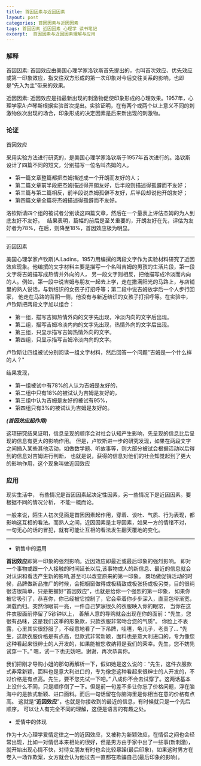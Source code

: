 ```yaml
---
title: 首因因素与近因因素
layout: post
categories: 首因因素与近因因素 
tags: 首因因素 近因因素 心理学 读书笔记
excerpt:  首因因素与近因因素理解与应用
---
```


### 解释
首因因素: 首因效应由美国心理学家洛钦斯首先提出的，也叫首次效应、优先效应或第一印象效应，指交往双方形成的第一次印象对今后交往关系的影响，也即是“先入为主”带来的效果。

近因因素: 近因效应是指最新出现的刺激物促使印象形成的心理效果。1957年，心理学家A·卢琴斯根据实验首次提出。实验证明，在有两个或两个以上意义不同的刺激物依次出现的场合，印象形成的决定因素是后来新出现的刺激物。

### 论证
首因效应

采用实验方法进行研究的，是美国心理学家洛钦斯于1957年首次进行的。洛钦斯设计了四篇不同的短文，分别描写一位名叫杰姆的人。
- 第一篇文章整篇都把杰姆描述成一个开朗而友好的人；
- 第二篇文章前半段把杰姆描述得开朗友好，后半段则描述得孤僻而不友好；
- 第三篇与第二篇相反，前半段说杰姆孤僻不友好，后半段却说他开朗友好；
- 第四篇文章全篇将杰姆描述得孤僻而不友好。

洛钦斯请四个组的被试者分别读这四篇文章，然后在一个量表上评估杰姆的为人到底友好不友好。 
结果表明，篇幅的前后是至关重要的，开朗友好在先，评估为友好者为78%，在后，则降至18%，首因效应极为明显。

--- 
近因因素

美国心理学家卢钦斯(A.Ladins，1957)用编撰的两段文字作为实验材料研究了近因效应现象。他编撰的文字材料主要是描写一个名叫吉姆的男孩的生活片段，第一段文字将吉姆描写成热情并外向的人，
另一段文字则相反，把他描写成冷淡而内向的人。例如，第一段中说吉姆与朋友一起去上学，走在撒满阳光的马路上，与店铺里的熟人说话，与新结识的女孩子打招呼等；第二段中说吉姆放学后一个人步行回家，
他走在马路的背阴一侧，他没有与新近结识的女孩子打招呼等。在实验中，卢钦斯把两段文字加以组合：
- 第一组，描写吉姆热情外向的文字先出现，冷淡内向的文字后出现。
- 第二组，描写吉姆冷淡内向的文字先出现，热情外向的文字后出现。
- 第三组，只显示描写吉姆热情外向的文字。
- 第四组，只显示描写吉姆冷淡内向的文字。

卢钦斯让四组被试分别阅读一组文字材料，然后回答一个问题"吉姆是一个什么样的人？"

结果发现，
- 第一组被试中有78%的人认为吉姆是友好的，
- 第二组中只有18%的被试认为吉姆是友好的，
- 第三组中认为吉姆是友好的被试有95%，
- 第四组只有3%的被试认为吉姆是友好的。

**_(首因效应起作用)_**

这项研究结果证明，信息呈现的顺序会对社会认知产生影响，先呈现的信息比后呈现的信息有更大的影响作用。
但是，卢钦斯进一步的研究发现，如果在两段文字之间插入某些其他活动，如做数学题、听故事等，则大部分被试会根据活动以后得到的信息对吉姆进行判断，
也就是说，获得的信息对他们的社会知觉起到了更大的影响作用，这个现象叫做近因效应

### 应用

现实生活中， 有些情况是首因因素起决定性因素，另一些情况下是近因因素。要根据不同的情况分析， 不能一概而论。

一般来说，陌生人初次见面是首因因素起作用，穿着、谈吐、气质、行为表现，都影响这互相的看法。而熟人之间，近因因素是主导因素，如果一方的情绪不对， 一句无心的话的冒犯，就有可能让互相的看法发生翻天覆地的变化。


--- 
- 销售中的运用

**首因效应**即第一印象的强烈影响。近因效应即最近或最后印象的强烈影响。
即对一个事物或跟一个人接触的时间延长以后,该事物或人的新信息、最近的信息就会对认识和看法产生新的影响,甚至可以改变原来的第一印象。
商场做促销活动的时候，品牌做新品推广的时候，会把橱窗做得或极精致或极张扬或极另类，目的很纯很洁很简单，只是把握好“首因效应”，也就是给你一个强烈的第一印象，
如果你被它吸引了，恭喜你，你已经被它控制了，它会牵着你步步深入，直至包带渐宽，满载而归。突然你眼前一亮，一件自己梦寐很久的衣服映入你的眼帘，
当你在这件衣服面前停留了5钞钟以上，
善解人意的导购就会出现在你的面前：“先生，您很有品味，这是我们这季的形象款，只款衣服非常吻合您的气质”。
你脸上不表露，心里其实很舒服了，不经意地看了一下吊牌，哇噻，龟儿子，老贵了...
“先生，这款衣服价格是有点高，但款式非常新颖，面料也是意大利进口的，专为像您这种看起来很绅士的人开发的，如果能被您收纳将是我们的荣幸。先生，您不妨先试穿一下。”
嗯，试一下也无妨吧。谢谢，再次恭喜你。

我们把刚才导购小姐的那句再解析一下，假如她是这么说的：“先生，这件衣服款式非常新颖，面料也是意大利进口的，专为像您这种看起来很绅士的人开发的，不过价格是有点高。先生，要不您先试一下吧。”
八成你不会去试穿了。这两话基本上没什么不同，只是顺序倒了一下。但是前一句差不多让你忘了价格问题，浮在脑海中的是款式新颖、进口面料。而后一句话留在你脑海里是你相当在意的价格有点高。
这就是“**近因效应**”，也就是你接收到的最近的信息，有时候就只是一个先后顺序，
可以让人有完全不同的理解，这便是语言的有趣之处。

- 爱情中的体现

作为十大心理学爱情定律之一的近因效应，又被称为新颖效应，在情侣之间也会经常出现，比如一对情侣本来相处的很好，但是男方由于家中出了一些事(新刺激)，
就开始出现心情不快，对待女朋友有时也会比较暴躁(最后印象)，如果这时男方在卷入一场诈欺案，女方就会认为他过去一直都在欺骗自己(最后印象的影响)。



 






